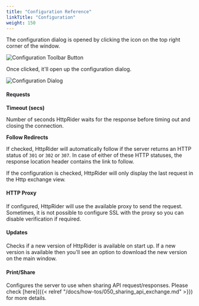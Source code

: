```yaml
---
title: "Configuration Reference"
linkTitle: "Configuration"
weight: 150
---
```


The configuration dialog is opened by clicking the icon on the top right corner of the window.

![Configuration Toolbar Button](/images/gs/150/httprider-configuration.png)

Once clicked, it'll open up the configuration dialog.

![Configuration Dialog](/images/gs/150/httprider-config-dialog.png)

#### Requests

**Timeout (secs)**

Number of seconds HttpRider waits for the response before timing out and closing the connection.

**Follow Redirects**

If checked, HttpRider will automatically follow if the server returns an HTTP status of `301` or `302` or `307`.
In case of either of these HTTP statuses, the response location header contains the link to follow.

If the configuration is checked, HttpRider will only display the last request in the Http exchange view.

#### HTTP Proxy

If configured, HttpRider will use the available proxy to send the request. 
Sometimes, it is not possible to configure SSL with the proxy so you can disable verification if required.

#### Updates

Checks if a new version of HttpRider is available on start up. 
If a new version is available then you'll see an option to download the new version on the main window.

#### Print/Share

Configures the server to use when sharing API request/responses. 
Please check [here]({{< relref "/docs/how-tos/050_sharing_api_exchange.md" >}}) for more details.